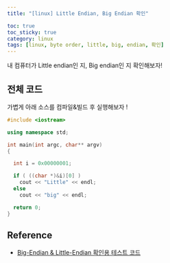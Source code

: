 ```yaml
---
title: "[linux] Little Endian, Big Endian 확인"

toc: true
toc_sticky: true
category: linux
tags: [linux, byte order, little, big, endian, 확인]
---
```


내 컴퓨터가 Little endian인 지, Big endian인 지 확인해보자! <br/>

## 전체 코드

가볍게 아래 소스를 컴파일&빌드 후 실행해보자 ! <br/>

~~~c++
#include <iostream>

using namespace std;

int main(int argc, char** argv)
{

  int i = 0x00000001;

  if ( ((char *)&i)[0] )
    cout << "Little" << endl;
  else
    cout << "big" << endl;

  return 0;
}
~~~


## Reference
* [Big-Endian & Little-Endian 확인용 테스트 코드](https://m.blog.naver.com/PostView.naver?isHttpsRedirect=true&blogId=v_lovepooh_v&logNo=20197032346)